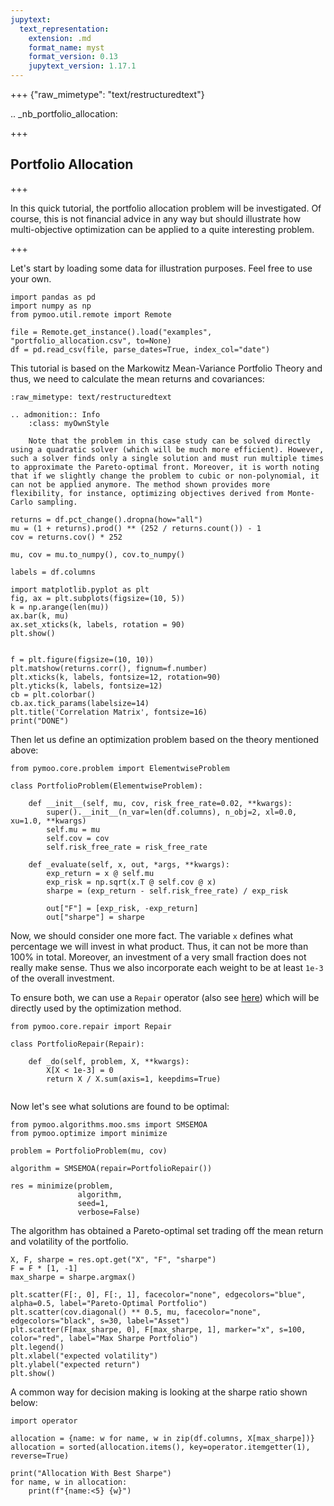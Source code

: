 ```yaml
---
jupytext:
  text_representation:
    extension: .md
    format_name: myst
    format_version: 0.13
    jupytext_version: 1.17.1
---
```


+++ {"raw_mimetype": "text/restructuredtext"}

.. _nb_portfolio_allocation:

+++

## Portfolio Allocation


+++

In this quick tutorial, the portfolio allocation problem will be investigated. Of course, this is not financial advice in any way but should illustrate how multi-objective optimization can be applied to a quite interesting problem.

+++

Let's start by loading some data for illustration purposes. Feel free to use your own.

```{code-cell} ipython3
import pandas as pd
import numpy as np
from pymoo.util.remote import Remote

file = Remote.get_instance().load("examples", "portfolio_allocation.csv", to=None)
df = pd.read_csv(file, parse_dates=True, index_col="date")
```

This tutorial is based on the Markowitz Mean-Variance Portfolio Theory and thus, we need to calculate the mean returns and covariances:

```{raw-cell}
:raw_mimetype: text/restructuredtext

.. admonition:: Info
    :class: myOwnStyle

    Note that the problem in this case study can be solved directly using a quadratic solver (which will be much more efficient). However, such a solver finds only a single solution and must run multiple times to approximate the Pareto-optimal front. Moreover, it is worth noting that if we slightly change the problem to cubic or non-polynomial, it can not be applied anymore. The method shown provides more flexibility, for instance, optimizing objectives derived from Monte-Carlo sampling.
```

```{code-cell} ipython3
returns = df.pct_change().dropna(how="all")
mu = (1 + returns).prod() ** (252 / returns.count()) - 1
cov = returns.cov() * 252

mu, cov = mu.to_numpy(), cov.to_numpy()

labels = df.columns

import matplotlib.pyplot as plt
fig, ax = plt.subplots(figsize=(10, 5))
k = np.arange(len(mu))
ax.bar(k, mu)
ax.set_xticks(k, labels, rotation = 90)
plt.show()


f = plt.figure(figsize=(10, 10))
plt.matshow(returns.corr(), fignum=f.number)
plt.xticks(k, labels, fontsize=12, rotation=90)
plt.yticks(k, labels, fontsize=12)
cb = plt.colorbar()
cb.ax.tick_params(labelsize=14)
plt.title('Correlation Matrix', fontsize=16)
print("DONE")
```

Then let us define an optimization problem based on the theory mentioned above:

```{code-cell} ipython3
from pymoo.core.problem import ElementwiseProblem

class PortfolioProblem(ElementwiseProblem):

    def __init__(self, mu, cov, risk_free_rate=0.02, **kwargs):
        super().__init__(n_var=len(df.columns), n_obj=2, xl=0.0, xu=1.0, **kwargs)
        self.mu = mu
        self.cov = cov
        self.risk_free_rate = risk_free_rate

    def _evaluate(self, x, out, *args, **kwargs):
        exp_return = x @ self.mu
        exp_risk = np.sqrt(x.T @ self.cov @ x)
        sharpe = (exp_return - self.risk_free_rate) / exp_risk

        out["F"] = [exp_risk, -exp_return]
        out["sharpe"] = sharpe
```

Now, we should consider one more fact. The variable `x` defines what percentage we will invest in what product. Thus, it can not be more than 100\% in total. Moreover, an investment of a very small fraction does not really make sense. Thus we also incorporate each weight to be at least `1e-3` of the overall investment.

To ensure both, we can use a `Repair` operator (also see [here](../constraints/repair.ipynb)) which will be directly used by the optimization method.

```{code-cell} ipython3
from pymoo.core.repair import Repair

class PortfolioRepair(Repair):

    def _do(self, problem, X, **kwargs):
        X[X < 1e-3] = 0
        return X / X.sum(axis=1, keepdims=True)
    
```

Now let's see what solutions are found to be optimal:

```{code-cell} ipython3
from pymoo.algorithms.moo.sms import SMSEMOA
from pymoo.optimize import minimize

problem = PortfolioProblem(mu, cov)

algorithm = SMSEMOA(repair=PortfolioRepair())

res = minimize(problem,
               algorithm,
               seed=1,
               verbose=False)
```

The algorithm has obtained a Pareto-optimal set trading off the mean return and volatility of the portfolio. 

```{code-cell} ipython3
X, F, sharpe = res.opt.get("X", "F", "sharpe")
F = F * [1, -1]
max_sharpe = sharpe.argmax()

plt.scatter(F[:, 0], F[:, 1], facecolor="none", edgecolors="blue", alpha=0.5, label="Pareto-Optimal Portfolio")
plt.scatter(cov.diagonal() ** 0.5, mu, facecolor="none", edgecolors="black", s=30, label="Asset")
plt.scatter(F[max_sharpe, 0], F[max_sharpe, 1], marker="x", s=100, color="red", label="Max Sharpe Portfolio")
plt.legend()
plt.xlabel("expected volatility")
plt.ylabel("expected return")
plt.show()
```

A common way for decision making is looking at the sharpe ratio shown below:

```{code-cell} ipython3
import operator

allocation = {name: w for name, w in zip(df.columns, X[max_sharpe])}
allocation = sorted(allocation.items(), key=operator.itemgetter(1), reverse=True)

print("Allocation With Best Sharpe")
for name, w in allocation:
    print(f"{name:<5} {w}")
```
